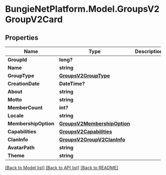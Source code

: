 # BungieNetPlatform.Model.GroupsV2GroupV2Card
## Properties

Name | Type | Description | Notes
------------ | ------------- | ------------- | -------------
**GroupId** | **long?** |  | [optional] 
**Name** | **string** |  | [optional] 
**GroupType** | [**GroupsV2GroupType**](GroupsV2GroupType.md) |  | [optional] 
**CreationDate** | **DateTime?** |  | [optional] 
**About** | **string** |  | [optional] 
**Motto** | **string** |  | [optional] 
**MemberCount** | **int?** |  | [optional] 
**Locale** | **string** |  | [optional] 
**MembershipOption** | [**GroupsV2MembershipOption**](GroupsV2MembershipOption.md) |  | [optional] 
**Capabilities** | [**GroupsV2Capabilities**](GroupsV2Capabilities.md) |  | [optional] 
**ClanInfo** | [**GroupsV2GroupV2ClanInfo**](GroupsV2GroupV2ClanInfo.md) |  | [optional] 
**AvatarPath** | **string** |  | [optional] 
**Theme** | **string** |  | [optional] 

[[Back to Model list]](../README.md#documentation-for-models) [[Back to API list]](../README.md#documentation-for-api-endpoints) [[Back to README]](../README.md)

